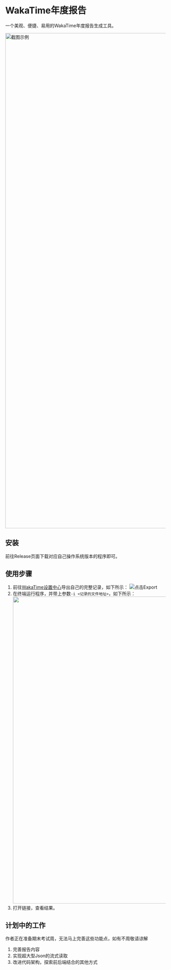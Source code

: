 # WakaTime年度报告

一个美观、便捷、易用的WakaTime年度报告生成工具。

<img width="1552" alt="截图示例" src="https://github.com/Cinea4678/wakatime-annual-report/assets/45115933/cff8012b-d084-4c7e-b2d0-e5292247f0f1">

## 安装

前往Release页面下载对应自己操作系统版本的程序即可。

## 使用步骤

1. 前往[WakaTime设置中心](https://wakatime.com/settings/account)导出自己的完整记录，如下所示：
   ![点击Export](https://github.com/Cinea4678/wakatime-annual-report/assets/45115933/1ed8fc3b-272b-4ffb-9a76-0eefa404e823)
2. 在终端运行程序，并带上参数`-i <记录的文件地址>`，如下所示：
   <img width="962" alt="" src="https://github.com/Cinea4678/wakatime-annual-report/assets/45115933/85c6667a-04ce-48b1-ad93-23191a923d74">
3. 打开链接，查看结果。

## 计划中的工作

作者正在准备期末考试周，无法马上完善这些功能点，如有不周敬请谅解

1. 完善报告内容
2. 实现超大型Json的流式读取
3. 改进代码架构，探索前后端结合的其他方式
   
